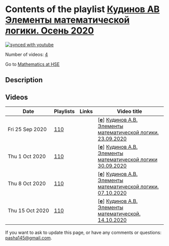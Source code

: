 # Contents of the playlist [Кудинов АВ Элементы математической логики. Осень 2020](https://www.youtube.com/playlist?list=PLq3E5oubNNoD_zJ3y8Nu2w_-iRdqe6NOq)

[![synced with youtube](https://img.shields.io/github/last-commit/mathphysschool/mathphysschool.github.io/autoupdate1?label=synced%20with%20youtube)](#)

Number of videos: [4](#videos)

Go to [Mathematics at HSE](../README.md)

## Description



## Videos

|Date|Playlists|Links|Video title|
|---|---|---|---|
| Fri&nbsp;25&nbsp;Sep&nbsp;2020 | [110](../playlists/110 "Кудинов АВ Элементы математической логики. Осень 2020") |  | [[**e**](https://studio.youtube.com/video/0eEhV_E7xbo/edit "Edit")] [Кудинов А.В. Элементы математической логики. 23.09.2020](https://www.youtube.com/watch?v=0eEhV_E7xbo&list=PLq3E5oubNNoD_zJ3y8Nu2w_-iRdqe6NOq) |
| Thu&nbsp;1&nbsp;Oct&nbsp;2020 | [110](../playlists/110 "Кудинов АВ Элементы математической логики. Осень 2020") |  | [[**e**](https://studio.youtube.com/video/H3jU9f94EmE/edit "Edit")] [Кудинов А.В. Элементы математической логики 30.09.2020](https://www.youtube.com/watch?v=H3jU9f94EmE&list=PLq3E5oubNNoD_zJ3y8Nu2w_-iRdqe6NOq) |
| Thu&nbsp;8&nbsp;Oct&nbsp;2020 | [110](../playlists/110 "Кудинов АВ Элементы математической логики. Осень 2020") |  | [[**e**](https://studio.youtube.com/video/wr77ukUQtHg/edit "Edit")] [Кудинов А.В. Элементы математической логики. 07.10.2020](https://www.youtube.com/watch?v=wr77ukUQtHg&list=PLq3E5oubNNoD_zJ3y8Nu2w_-iRdqe6NOq) |
| Thu&nbsp;15&nbsp;Oct&nbsp;2020 | [110](../playlists/110 "Кудинов АВ Элементы математической логики. Осень 2020") |  | [[**e**](https://studio.youtube.com/video/tpf-a14jdFk/edit "Edit")] [Кудинов А.В. Элементы математической. 14.10.2020](https://www.youtube.com/watch?v=tpf-a14jdFk&list=PLq3E5oubNNoD_zJ3y8Nu2w_-iRdqe6NOq) |


 If you want to ask to update this page, or have any comments or questions: <pasha145@gmail.com>.